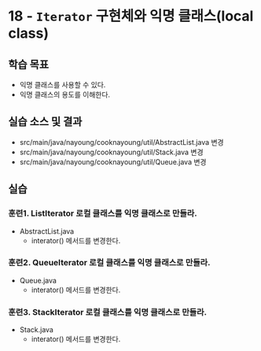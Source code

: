 # 18 - `Iterator` 구현체와 익명 클래스(local class)

## 학습 목표

- 익명 클래스를 사용할 수 있다.
- 익명 클래스의 용도를 이해한다.

## 실습 소스 및 결과

- src/main/java/nayoung/cooknayoung/util/AbstractList.java 변경
- src/main/java/nayoung/cooknayoung/util/Stack.java 변경
- src/main/java/nayoung/cooknayoung/util/Queue.java 변경

## 실습

### 훈련1. ListIterator 로컬 클래스를 익명 클래스로 만들라.

- AbstractList.java
  - interator() 메서드를 변경한다.

### 훈련2. QueueIterator 로컬 클래스를 익명 클래스로 만들라.

- Queue.java
  - interator() 메서드를 변경한다.

### 훈련3. StackIterator 로컬 클래스를 익명 클래스로 만들라.

- Stack.java
  - interator() 메서드를 변경한다.
